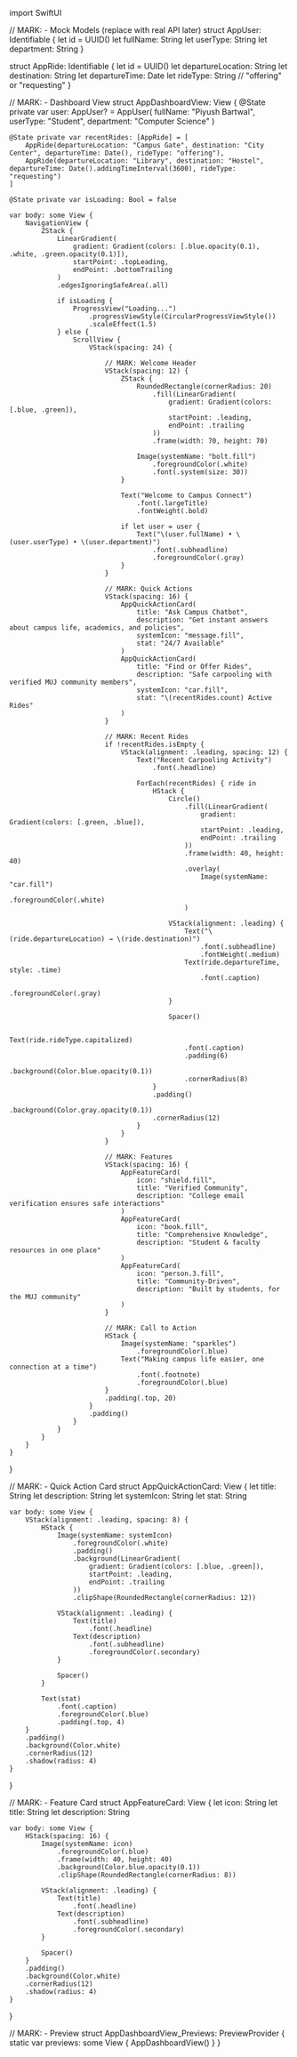 import SwiftUI

// MARK: - Mock Models (replace with real API later)
struct AppUser: Identifiable {
    let id = UUID()
    let fullName: String
    let userType: String
    let department: String
}

struct AppRide: Identifiable {
    let id = UUID()
    let departureLocation: String
    let destination: String
    let departureTime: Date
    let rideType: String // "offering" or "requesting"
}

// MARK: - Dashboard View
struct AppDashboardView: View {
    @State private var user: AppUser? = AppUser(
        fullName: "Piyush Bartwal",
        userType: "Student",
        department: "Computer Science"
    )
    
    @State private var recentRides: [AppRide] = [
        AppRide(departureLocation: "Campus Gate", destination: "City Center", departureTime: Date(), rideType: "offering"),
        AppRide(departureLocation: "Library", destination: "Hostel", departureTime: Date().addingTimeInterval(3600), rideType: "requesting")
    ]
    
    @State private var isLoading: Bool = false

    var body: some View {
        NavigationView {
            ZStack {
                LinearGradient(
                    gradient: Gradient(colors: [.blue.opacity(0.1), .white, .green.opacity(0.1)]),
                    startPoint: .topLeading,
                    endPoint: .bottomTrailing
                )
                .edgesIgnoringSafeArea(.all)

                if isLoading {
                    ProgressView("Loading...")
                        .progressViewStyle(CircularProgressViewStyle())
                        .scaleEffect(1.5)
                } else {
                    ScrollView {
                        VStack(spacing: 24) {

                            // MARK: Welcome Header
                            VStack(spacing: 12) {
                                ZStack {
                                    RoundedRectangle(cornerRadius: 20)
                                        .fill(LinearGradient(
                                            gradient: Gradient(colors: [.blue, .green]),
                                            startPoint: .leading,
                                            endPoint: .trailing
                                        ))
                                        .frame(width: 70, height: 70)

                                    Image(systemName: "bolt.fill")
                                        .foregroundColor(.white)
                                        .font(.system(size: 30))
                                }

                                Text("Welcome to Campus Connect")
                                    .font(.largeTitle)
                                    .fontWeight(.bold)

                                if let user = user {
                                    Text("\(user.fullName) • \(user.userType) • \(user.department)")
                                        .font(.subheadline)
                                        .foregroundColor(.gray)
                                }
                            }

                            // MARK: Quick Actions
                            VStack(spacing: 16) {
                                AppQuickActionCard(
                                    title: "Ask Campus Chatbot",
                                    description: "Get instant answers about campus life, academics, and policies",
                                    systemIcon: "message.fill",
                                    stat: "24/7 Available"
                                )
                                AppQuickActionCard(
                                    title: "Find or Offer Rides",
                                    description: "Safe carpooling with verified MUJ community members",
                                    systemIcon: "car.fill",
                                    stat: "\(recentRides.count) Active Rides"
                                )
                            }

                            // MARK: Recent Rides
                            if !recentRides.isEmpty {
                                VStack(alignment: .leading, spacing: 12) {
                                    Text("Recent Carpooling Activity")
                                        .font(.headline)

                                    ForEach(recentRides) { ride in
                                        HStack {
                                            Circle()
                                                .fill(LinearGradient(
                                                    gradient: Gradient(colors: [.green, .blue]),
                                                    startPoint: .leading,
                                                    endPoint: .trailing
                                                ))
                                                .frame(width: 40, height: 40)
                                                .overlay(
                                                    Image(systemName: "car.fill")
                                                        .foregroundColor(.white)
                                                )

                                            VStack(alignment: .leading) {
                                                Text("\(ride.departureLocation) → \(ride.destination)")
                                                    .font(.subheadline)
                                                    .fontWeight(.medium)
                                                Text(ride.departureTime, style: .time)
                                                    .font(.caption)
                                                    .foregroundColor(.gray)
                                            }

                                            Spacer()

                                            Text(ride.rideType.capitalized)
                                                .font(.caption)
                                                .padding(6)
                                                .background(Color.blue.opacity(0.1))
                                                .cornerRadius(8)
                                        }
                                        .padding()
                                        .background(Color.gray.opacity(0.1))
                                        .cornerRadius(12)
                                    }
                                }
                            }

                            // MARK: Features
                            VStack(spacing: 16) {
                                AppFeatureCard(
                                    icon: "shield.fill",
                                    title: "Verified Community",
                                    description: "College email verification ensures safe interactions"
                                )
                                AppFeatureCard(
                                    icon: "book.fill",
                                    title: "Comprehensive Knowledge",
                                    description: "Student & faculty resources in one place"
                                )
                                AppFeatureCard(
                                    icon: "person.3.fill",
                                    title: "Community-Driven",
                                    description: "Built by students, for the MUJ community"
                                )
                            }

                            // MARK: Call to Action
                            HStack {
                                Image(systemName: "sparkles")
                                    .foregroundColor(.blue)
                                Text("Making campus life easier, one connection at a time")
                                    .font(.footnote)
                                    .foregroundColor(.blue)
                            }
                            .padding(.top, 20)
                        }
                        .padding()
                    }
                }
            }
        }
    }
}

// MARK: - Quick Action Card
struct AppQuickActionCard: View {
    let title: String
    let description: String
    let systemIcon: String
    let stat: String

    var body: some View {
        VStack(alignment: .leading, spacing: 8) {
            HStack {
                Image(systemName: systemIcon)
                    .foregroundColor(.white)
                    .padding()
                    .background(LinearGradient(
                        gradient: Gradient(colors: [.blue, .green]),
                        startPoint: .leading,
                        endPoint: .trailing
                    ))
                    .clipShape(RoundedRectangle(cornerRadius: 12))

                VStack(alignment: .leading) {
                    Text(title)
                        .font(.headline)
                    Text(description)
                        .font(.subheadline)
                        .foregroundColor(.secondary)
                }

                Spacer()
            }

            Text(stat)
                .font(.caption)
                .foregroundColor(.blue)
                .padding(.top, 4)
        }
        .padding()
        .background(Color.white)
        .cornerRadius(12)
        .shadow(radius: 4)
    }
}

// MARK: - Feature Card
struct AppFeatureCard: View {
    let icon: String
    let title: String
    let description: String

    var body: some View {
        HStack(spacing: 16) {
            Image(systemName: icon)
                .foregroundColor(.blue)
                .frame(width: 40, height: 40)
                .background(Color.blue.opacity(0.1))
                .clipShape(RoundedRectangle(cornerRadius: 8))

            VStack(alignment: .leading) {
                Text(title)
                    .font(.headline)
                Text(description)
                    .font(.subheadline)
                    .foregroundColor(.secondary)
            }

            Spacer()
        }
        .padding()
        .background(Color.white)
        .cornerRadius(12)
        .shadow(radius: 4)
    }
}

// MARK: - Preview
struct AppDashboardView_Previews: PreviewProvider {
    static var previews: some View {
        AppDashboardView()
    }
}

